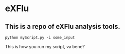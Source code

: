 # eXFlu

## This is a repo of eXFlu analysis tools.

```
python myScript.py -i some_input
```
This is how you run my script, va bene?